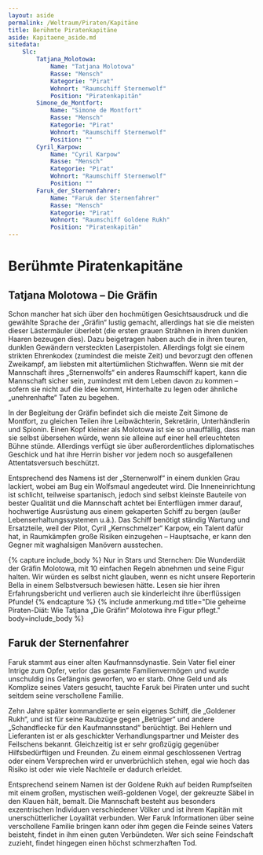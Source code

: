 ```yaml
---
layout: aside
permalink: /Weltraum/Piraten/Kapitäne
title: Berühmte Piratenkapitäne
aside: Kapitaene_aside.md
sitedata:
    Slc:
        Tatjana_Molotowa:
            Name: "Tatjana Molotowa"
            Rasse: "Mensch"
            Kategorie: "Pirat"
            Wohnort: "Raumschiff Sternenwolf"
            Position: "Piratenkapitän"
        Simone_de_Montfort:
            Name: "Simone de Montfort"
            Rasse: "Mensch"
            Kategorie: "Pirat"
            Wohnort: "Raumschiff Sternenwolf"
            Position: ""
        Cyril_Karpow:
            Name: "Cyril Karpow"
            Rasse: "Mensch"
            Kategorie: "Pirat"
            Wohnort: "Raumschiff Sternenwolf"
            Position: ""
        Faruk_der_Sternenfahrer:
            Name: "Faruk der Sternenfahrer"
            Rasse: "Mensch"
            Kategorie: "Pirat"
            Wohnort: "Raumschiff Goldene Rukh"
            Position: "Piratenkapitän"
---
```


# Berühmte Piratenkapitäne

## Tatjana Molotowa – Die Gräfin

Schon mancher hat sich über den hochmütigen Gesichtsausdruck und die gewählte Sprache der „Gräfin“ lustig gemacht, allerdings hat sie die meisten dieser Lästermäuler überlebt (die ersten grauen Strähnen in ihren dunklen Haaren bezeugen dies). Dazu beigetragen haben auch die in ihren teuren, dunklen Gewändern versteckten Laserpistolen. Allerdings folgt sie einem strikten Ehrenkodex (zumindest die meiste Zeit) und bevorzugt den offenen Zweikampf, am liebsten mit altertümlichen Stichwaffen. Wenn sie mit der Mannschaft ihres „Sternenwolfs“ ein anderes Raumschiff kapert, kann die Mannschaft sicher sein, zumindest mit dem Leben davon zu kommen – sofern sie nicht auf die Idee kommt, Hinterhalte zu legen oder ähnliche „unehrenhafte“ Taten zu begehen.

In der Begleitung der Gräfin befindet sich die meiste Zeit Simone de Montfort, zu gleichen Teilen ihre Leibwächterin, Sekretärin, Unterhändlerin und Spionin. Einen Kopf kleiner als Molotowa ist sie so unauffällig, dass man sie selbst übersehen würde, wenn sie alleine auf einer hell erleuchteten Bühne stünde. Allerdings verfügt sie über außerordentliches diplomatisches Geschick und hat ihre Herrin bisher vor jedem noch so ausgefallenen Attentatsversuch beschützt.

Entsprechend des Namens ist der „Sternenwolf“ in einem dunklen Grau lackiert, wobei am Bug ein Wolfsmaul angedeutet wird. Die Inneneinrichtung ist schlicht, teilweise spartanisch, jedoch sind selbst kleinste Bauteile von bester Qualität und die Mannschaft achtet bei Enterflügen immer darauf, hochwertige Ausrüstung aus einem gekaperten Schiff zu bergen (außer Lebenserhaltungssystemen u.ä.). Das Schiff benötigt ständig Wartung und Ersatzteile, weil der Pilot, Cyril „Kernschmelzer“ Karpow, ein Talent dafür hat, in Raumkämpfen große Risiken einzugehen – Hauptsache, er kann den Gegner mit waghalsigen Manövern ausstechen.

{% capture include_body %}
Nur in Stars und Sternchen: Die Wunderdiät der Gräfin Molotowa, mit 10 einfachen Regeln abnehmen und seine Figur halten. Wir würden es selbst nicht glauben, wenn es nicht unsere Reporterin Bella in einem Selbstversuch bewiesen hätte. Lesen sie hier ihren Erfahrungsbericht und verlieren auch sie kinderleicht ihre überflüssigen Pfunde!
{% endcapture %}
{% include anmerkung.md title="Die geheime Piraten-Diät: Wie Tatjana „Die Gräfin“ Molotowa ihre Figur pflegt." body=include_body %}

## Faruk der Sternenfahrer

Faruk stammt aus einer alten Kaufmannsdynastie. Sein Vater fiel einer Intrige zum Opfer, verlor das gesamte Familienvermögen und wurde unschuldig ins Gefängnis geworfen, wo er starb. Ohne Geld und als Komplize seines Vaters gesucht, tauchte Faruk bei Piraten unter und sucht seitdem seine verschollene Familie.

Zehn Jahre später kommandierte er sein eigenes Schiff, die „Goldener Rukh“, und ist für seine Raubzüge gegen „Betrüger“ und andere „Schandflecke für den Kaufmannsstand“ berüchtigt. Bei Hehlern und Lieferanten ist er als geschickter Verhandlungspartner und Meister des Feilschens bekannt. Gleichzeitig ist er sehr großzügig gegenüber Hilfsbedürftigen und Freunden. Zu einem einmal geschlossenen Vertrag oder einem Versprechen wird er unverbrüchlich stehen, egal wie hoch das Risiko ist oder wie viele Nachteile er dadurch erleidet.

Entsprechend seinem Namen ist der Goldene Rukh auf beiden Rumpfseiten mit einem großen, mystischen weiß-goldenen Vogel, der gekreuzte Säbel in den Klauen hält, bemalt. Die Mannschaft besteht aus besonders exzentrischen Individuen verschiedener Völker und ist ihrem Kapitän mit unerschütterlicher Loyalität verbunden. Wer Faruk Informationen über seine verschollene Familie bringen kann oder ihm gegen die Feinde seines Vaters beisteht, findet in ihm einen guten Verbündeten. Wer sich seine Feindschaft zuzieht, findet hingegen einen höchst schmerzhaften Tod.
